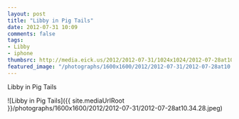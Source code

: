 ```yaml
---
layout: post
title: "Libby in Pig Tails"
date: 2012-07-31 10:09
comments: false
tags: 
- Libby
- iphone
thumbsrc: http://media.eick.us/2012/2012-07-31/1024x1024/2012-07-28at10.34.28.jpeg
featured_image: "/photographs/1600x1600/2012/2012-07-31/2012-07-28at10.34.28.jpeg"
---
```

Libby in Pig Tails

![Libby in Pig Tails]({{ site.mediaUrlRoot }}/photographs/1600x1600/2012/2012-07-31/2012-07-28at10.34.28.jpeg)

